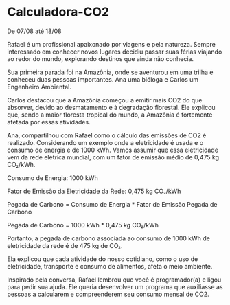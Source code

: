 # Calculadora-CO2

De 07/08 até 18/08

Rafael é um profissional apaixonado por viagens e pela natureza. Sempre interessado ​em conhecer novos lugares decidiu passar suas férias viajando ao redor do mundo, ​explorando destinos que ainda não conhecia.

Sua primeira parada foi na Amazônia, onde se ​aventurou em uma trilha e conheceu duas ​pessoas importantes. Ana uma bióloga e ​Carlos um Engenheiro Ambiental.

Carlos destacou que a Amazônia começou a emitir mais CO2 do que absorver, devido ao ​desmatamento e à degradação florestal. Ele explicou que, sendo a maior floresta tropical do ​mundo, a Amazônia é fortemente afetada por essas atividades.

Ana, compartilhou com Rafael como o cálculo das emissões de CO2 é realizado. Considerando ​um exemplo onde a eletricidade é usada e o consumo de energia é de 1000 kWh. Vamos assumir ​que essa eletricidade vem da rede elétrica mundial, com um fator de emissão médio de 0,475 kg ​CO₂/kWh.

Consumo de Energia: 1000 kWh

Fator de Emissão da Eletricidade da Rede: 0,475 kg CO₂/kWh

Pegada de Carbono = Consumo de Energia * Fator de Emissão Pegada de Carbono

Pegada de Carbono = 1000 kWh * 0,475 kg CO₂/kWh

Portanto, a pegada de carbono associada ao consumo de 1000 kWh de eletricidade da rede é de ​475 kg de CO₂.

Ela explicou que cada atividade do nosso cotidiano, como o uso de eletricidade, transporte e ​consumo de alimentos, afeta o meio ambiente.

Inspirado pela conversa, Rafael lembrou que você é programador(a) e ligou para pedir sua ​ajuda. Ele queria desenvolver um programa que auxiliasse as pessoas a calcularem e ​compreenderem seu consumo mensal de CO2.
